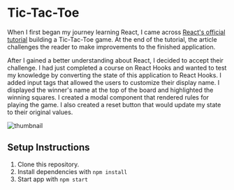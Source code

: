 # Tic-Tac-Toe

When I first began my journey learning React, I came across [React's official tutorial](https://reactjs.org/tutorial/tutorial.html) building a Tic-Tac-Toe game. At the end of the tutorial, the article challenges the reader to make improvements to the finished application.

After I gained a better understanding about React, I decided to accept their challenge. I had just completed a course on React Hooks and wanted to test my knowledge by converting the state of this application to React Hooks. I added input tags that allowed the users to customize their display name. I displayed the winner's name at the top of the board and highlighted the winning squares. I created a modal component that rendered rules for playing the game. I also created a reset button that would update my state to their original values.

![thumbnail](https://user-images.githubusercontent.com/54158919/67895728-081f2300-fb29-11e9-811b-26dfd122d1ca.png)

## Setup Instructions

1. Clone this repository.
2. Install dependencies with `npm install`
3. Start app with `npm start`
